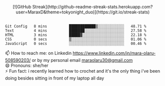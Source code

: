 

 <!--<img align="center" src="https://github-readme-stats.vercel.app/api?username=MaraxD&theme=github_dark&show_icons=true&count_private=true"/>-->
 <div align="center">
[![GitHub Streak](http://github-readme-streak-stats.herokuapp.com?user=MaraxD&theme=tokyonight_duo)](https://git.io/streak-stats)
 </div>
 
 <br/>

<!--START_SECTION:waka-->

```text
Git Config   8 mins          ████████████▒░░░░░░░░░░░░   48.71 %
Text         4 mins          ███████░░░░░░░░░░░░░░░░░░   27.58 %
HTML         3 mins          █████▓░░░░░░░░░░░░░░░░░░░   22.18 %
CSS          0 secs          ▒░░░░░░░░░░░░░░░░░░░░░░░░   01.06 %
JavaScript   0 secs          ░░░░░░░░░░░░░░░░░░░░░░░░░   00.46 %
```

<!--END_SECTION:waka-->
<!--[![willianrod's wakatime stats](https://github-readme-stats.vercel.app/api/wakatime?username=MaraxD)](https://github.com/anuraghazra/github-readme-stats)-->

<!--🌱 I’m currently learning: C# and Java <br/>-->
📫 How to reach me: on Linkedin https://www.linkedin.com/in/mara-olaru-508590203/ or by my personal email maraolaru30@gmail.com <br/>
😄 Pronouns: she/her <br/>
⚡ Fun fact: i recently learned how to crochet and it's the only thing i've been doing besides sitting in front of my laptop all day <br/>
 
